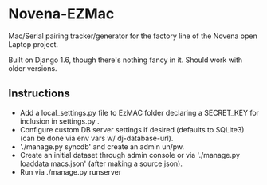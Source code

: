 Novena-EZMac
============

Mac/Serial pairing tracker/generator for the factory line of the Novena open Laptop project.

Built on Django 1.6, though there's nothing fancy in it. Should work with older versions.

Instructions
------------

- Add a local_settings.py file to EzMAC folder declaring a SECRET_KEY for inclusion in settings.py .
- Configure custom DB server settings if desired (defaults to SQLite3) (can be done via env vars w/ dj-database-url).
- './manage.py syncdb' and create an admin un/pw.
- Create an initial dataset through admin console or via './manage.py loaddata macs.json' (after making a source json).
- Run via ./manage.py runserver
